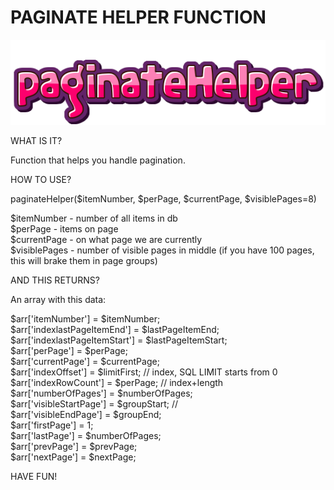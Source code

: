 PAGINATE HELPER FUNCTION
========================

![alt text](logo.png)
                                                                                                                                                
WHAT IS IT?

Function that helps you handle pagination.

HOW TO USE?

paginateHelper($itemNumber, $perPage, $currentPage, $visiblePages=8)    

$itemNumber - number of all items in db  
$perPage - items on page    
$currentPage - on what page we are currently    
$visiblePages - number of visible pages in middle (if you have 100 pages, this will brake them in page groups)   

AND THIS RETURNS?     

An array with this data:   

$arr['itemNumber'] =             $itemNumber;       
$arr['indexlastPageItemEnd'] =   $lastPageItemEnd;      
$arr['indexlastPageItemStart'] = $lastPageItemStart;       
$arr['perPage'] =                $perPage;      
$arr['currentPage'] =            $currentPage;    
$arr['indexOffset'] =            $limitFirst;           // index, SQL LIMIT starts from 0    
$arr['indexRowCount'] =          $perPage;              // index+length        
$arr['numberOfPages'] =          $numberOfPages;        
$arr['visibleStartPage'] =       $groupStart;    		//        
$arr['visibleEndPage'] =         $groupEnd;		      							 
$arr['firstPage'] = 1;                 
$arr['lastPage'] =               $numberOfPages;	         
$arr['prevPage'] =               $prevPage;	          
$arr['nextPage'] =               $nextPage;	         
       
HAVE FUN!   
